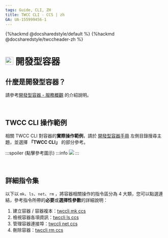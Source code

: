 ```yaml
---
tags: Guide, CLI, ZH
title: TWCC CLI - CCS | zh
GA: UA-155999456-1
---
```


{%hackmd @docsharedstyle/default %}
{%hackmd @docsharedstyle/twccheader-zh %}

# <img class="icon" src="https://cos.twcc.ai/SYS-MANUAL/uploads/upload_0b81080da8a39866cd1e0aa0471e9552.png" width="25" height="25"> 開發型容器

## 什麼是開發型容器？

請參考[開發型容器 - 服務概觀](https://man.twcc.ai/@twccdocs/doc-ccs-main-zh/%2F%40twccdocs%2Fccs-overview-zh) 的介紹說明。

<br>

## TWCC CLI 操作範例

相關 TWCC CLI 對容器的**實際操作範例**，請於 [開發型容器手冊](https://man.twcc.ai/@twccdocs/doc-ccs-main-zh) 左側目錄搜尋主題，並選擇 **「TWCC CLI」** 的部分參考。

:::spoiler (點擊參考圖示)
:::info
![](https://cos.twcc.ai/SYS-MANUAL/uploads/upload_640f9ceb37be49d0a028f5d192bdcb62.png)
:::

<br>

## 詳細指令集

以下以 `mk`、`ls`、`net`、`rm` ，將容器相關操作的指令區分為 4 大類，您可以點選連結，參考指令所帶的**必要**或**選擇性參數**的詳細說明：

1. 建立容器 / 容器複本：[twccli mk ccs](https://man.twcc.ai/@twccdocs/concept-cli-mk-ccs-zh)
2. 檢視容器各項資訊：[twccli ls ccs](https://man.twcc.ai/@twccdocs/concept-cli-ls-ccs-zh)
3. 管理容器連接埠：[twccli net ccs](https://man.twcc.ai/@twccdocs/concept-cli-net-ccs-zh)
4. 刪除容器：[twccli rm ccs](https://man.twcc.ai/@twccdocs/concept-cli-rm-ccs-zh)

